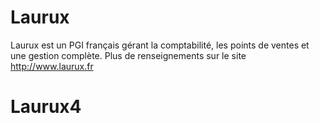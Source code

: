 # Laurux
Laurux est un PGI français gérant la comptabilité, les points de ventes et une gestion complète.
Plus de renseignements sur le site http://www.laurux.fr
# Laurux4
